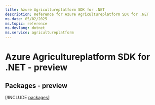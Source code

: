 ```yaml
---
title: Azure Agricultureplatform SDK for .NET
description: Reference for Azure Agricultureplatform SDK for .NET
ms.date: 05/02/2025
ms.topic: reference
ms.devlang: dotnet
ms.service: agricultureplatform
---
```

# Azure Agricultureplatform SDK for .NET - preview
## Packages - preview
[!INCLUDE [packages](agricultureplatform-index.md)]